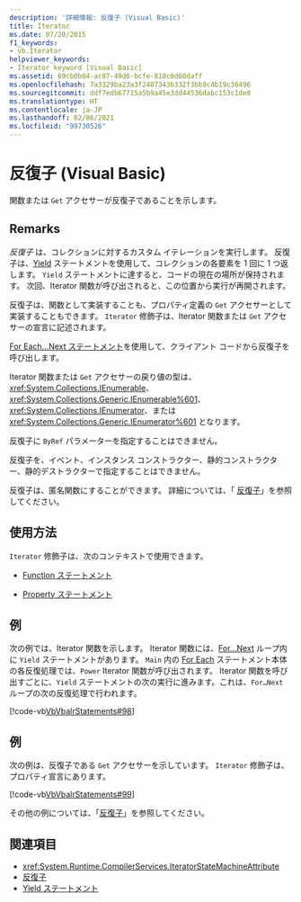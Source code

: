 ```yaml
---
description: '詳細情報: 反復子 (Visual Basic)'
title: Iterator
ms.date: 07/20/2015
f1_keywords:
- vb.Iterator
helpviewer_keywords:
- Iterator keyword [Visual Basic]
ms.assetid: 69cb0b04-ac87-49d0-bcfe-810c0d60daff
ms.openlocfilehash: 7a3329ba23a3f2487343b332f3bb9c4b19c36496
ms.sourcegitcommit: ddf7edb67715a5b9a45e3dd44536dabc153c1de0
ms.translationtype: HT
ms.contentlocale: ja-JP
ms.lasthandoff: 02/06/2021
ms.locfileid: "99730526"
---
```

# <a name="iterator-visual-basic"></a>反復子 (Visual Basic)

関数または `Get` アクセサーが反復子であることを示します。  
  
## <a name="remarks"></a>Remarks  

 *反復子* は、コレクションに対するカスタム イテレーションを実行します。 反復子は、[Yield](../statements/yield-statement.md) ステートメントを使用して、コレクションの各要素を 1 回に 1 つ返します。 `Yield` ステートメントに達すると、コードの現在の場所が保持されます。 次回、Iterator 関数が呼び出されると、この位置から実行が再開されます。  
  
 反復子は、関数として実装することも、プロパティ定義の `Get` アクセサーとして実装することもできます。 `Iterator` 修飾子は、Iterator 関数または `Get` アクセサーの宣言に記述されます。  
  
 [For Each...Next ステートメント](../statements/for-each-next-statement.md)を使用して、クライアント コードから反復子を呼び出します。  
  
 Iterator 関数または `Get` アクセサーの戻り値の型は、<xref:System.Collections.IEnumerable>、<xref:System.Collections.Generic.IEnumerable%601>、<xref:System.Collections.IEnumerator>、または <xref:System.Collections.Generic.IEnumerator%601> となります。  
  
 反復子に `ByRef` パラメーターを指定することはできません。  
  
 反復子を、イベント、インスタンス コンストラクター、静的コンストラクター、静的デストラクターで指定することはできません。  
  
 反復子は、匿名関数にすることができます。 詳細については、「 [反復子](../../programming-guide/concepts/iterators.md)」を参照してください。  
  
## <a name="usage"></a>使用方法  

 `Iterator` 修飾子は、次のコンテキストで使用できます。  
  
- [Function ステートメント](../statements/function-statement.md)  
  
- [Property ステートメント](../statements/property-statement.md)  
  
## <a name="example"></a>例  

 次の例では、Iterator 関数を示します。 Iterator 関数には、[For…Next](../statements/for-next-statement.md) ループ内に `Yield` ステートメントがあります。 `Main` 内の [For Each](../statements/for-each-next-statement.md) ステートメント本体の各反復処理では、`Power` Iterator 関数が呼び出されます。 Iterator 関数を呼び出すごとに、`Yield` ステートメントの次の実行に進みます。これは、`For…Next` ループの次の反復処理で行われます。  
  
 [!code-vb[VbVbalrStatements#98](~/samples/snippets/visualbasic/VS_Snippets_VBCSharp/VbVbalrStatements/VB/Class2.vb#98)]  
  
## <a name="example"></a>例  

 次の例は、反復子である `Get` アクセサーを示しています。 `Iterator` 修飾子は、プロパティ宣言にあります。  
  
 [!code-vb[VbVbalrStatements#99](~/samples/snippets/visualbasic/VS_Snippets_VBCSharp/VbVbalrStatements/VB/Class2.vb#99)]  
  
 その他の例については、「[反復子](../../programming-guide/concepts/iterators.md)」を参照してください。  
  
## <a name="see-also"></a>関連項目

- <xref:System.Runtime.CompilerServices.IteratorStateMachineAttribute>
- [反復子](../../programming-guide/concepts/iterators.md)
- [Yield ステートメント](../statements/yield-statement.md)
